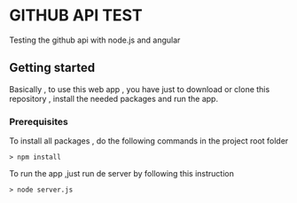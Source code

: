 # GITHUB API TEST
Testing the github api with node.js and angular

## Getting started

Basically , to use this web app , you have just to download or clone this repository , install the needed packages and run the app.

### Prerequisites

To install all packages , do the following commands in the project root folder
```
> npm install
```

To run the app ,just run de server  by following this instruction

```
> node server.js
```
